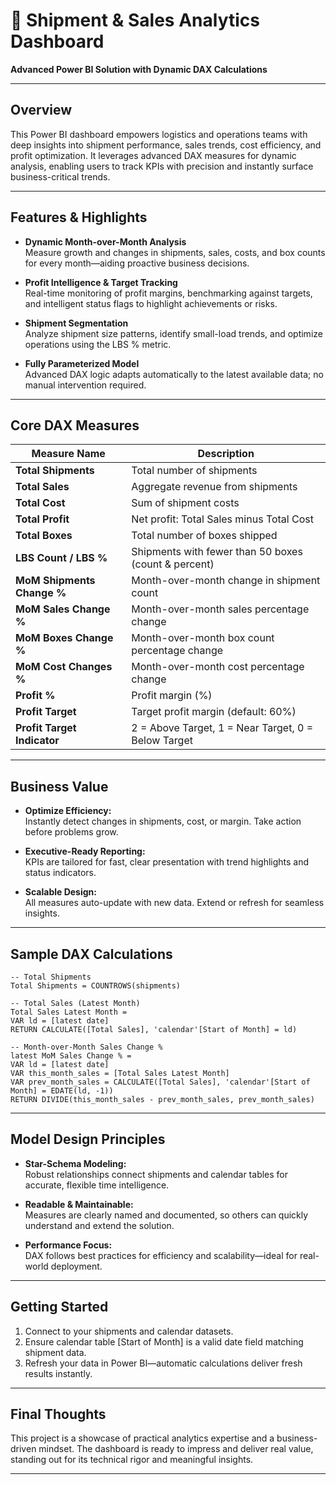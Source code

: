 # 🚢 Shipment & Sales Analytics Dashboard

**Advanced Power BI Solution with Dynamic DAX Calculations**

***

## Overview

This Power BI dashboard empowers logistics and operations teams with deep insights into shipment performance, sales trends, cost efficiency, and profit optimization. It leverages advanced DAX measures for dynamic analysis, enabling users to track KPIs with precision and instantly surface business-critical trends.

***

## Features & Highlights

- **Dynamic Month-over-Month Analysis**  
  Measure growth and changes in shipments, sales, costs, and box counts for every month—aiding proactive business decisions.

- **Profit Intelligence & Target Tracking**  
  Real-time monitoring of profit margins, benchmarking against targets, and intelligent status flags to highlight achievements or risks.

- **Shipment Segmentation**  
  Analyze shipment size patterns, identify small-load trends, and optimize operations using the LBS % metric.

- **Fully Parameterized Model**  
  Advanced DAX logic adapts automatically to the latest available data; no manual intervention required.

***

## Core DAX Measures

| Measure Name                    | Description                                                         |
|---------------------------------|---------------------------------------------------------------------|
| **Total Shipments**             | Total number of shipments                                           |
| **Total Sales**                 | Aggregate revenue from shipments                                    |
| **Total Cost**                  | Sum of shipment costs                                              |
| **Total Profit**                | Net profit: Total Sales minus Total Cost                            |
| **Total Boxes**                 | Total number of boxes shipped                                       |
| **LBS Count / LBS %**           | Shipments with fewer than 50 boxes (count & percent)                |
| **MoM Shipments Change %**      | Month-over-month change in shipment count                           |
| **MoM Sales Change %**          | Month-over-month sales percentage change                            |
| **MoM Boxes Change %**          | Month-over-month box count percentage change                        |
| **MoM Cost Changes %**          | Month-over-month cost percentage change                             |
| **Profit %**                    | Profit margin (%)                                                   |
| **Profit Target**               | Target profit margin (default: 60%)                                 |
| **Profit Target Indicator**     | 2 = Above Target, 1 = Near Target, 0 = Below Target                 |

***

## Business Value

- **Optimize Efficiency:**  
  Instantly detect changes in shipments, cost, or margin. Take action before problems grow.

- **Executive-Ready Reporting:**  
  KPIs are tailored for fast, clear presentation with trend highlights and status indicators.

- **Scalable Design:**  
  All measures auto-update with new data. Extend or refresh for seamless insights.

***

## Sample DAX Calculations

```DAX
-- Total Shipments
Total Shipments = COUNTROWS(shipments)

-- Total Sales (Latest Month)
Total Sales Latest Month =
VAR ld = [latest date]
RETURN CALCULATE([Total Sales], 'calendar'[Start of Month] = ld)

-- Month-over-Month Sales Change %
latest MoM Sales Change % =
VAR ld = [latest date]
VAR this_month_sales = [Total Sales Latest Month]
VAR prev_month_sales = CALCULATE([Total Sales], 'calendar'[Start of Month] = EDATE(ld, -1))
RETURN DIVIDE(this_month_sales - prev_month_sales, prev_month_sales)
```

***

## Model Design Principles

- **Star-Schema Modeling:**  
  Robust relationships connect shipments and calendar tables for accurate, flexible time intelligence.

- **Readable & Maintainable:**  
  Measures are clearly named and documented, so others can quickly understand and extend the solution.

- **Performance Focus:**  
  DAX follows best practices for efficiency and scalability—ideal for real-world deployment.

***

## Getting Started

1. Connect to your shipments and calendar datasets.
2. Ensure calendar table [Start of Month] is a valid date field matching shipment data.
3. Refresh your data in Power BI—automatic calculations deliver fresh results instantly.

***

## Final Thoughts

This project is a showcase of practical analytics expertise and a business-driven mindset. The dashboard is ready to impress and deliver real value, standing out for its technical rigor and meaningful insights.

***
